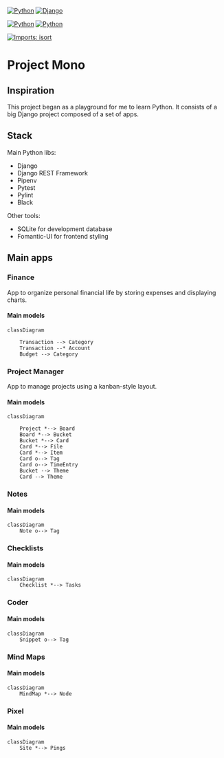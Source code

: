 [![Python](https://img.shields.io/badge/Python-3776AB?logo=python&logoColor=white)](https://www.python.org/)
[![Django](https://img.shields.io/badge/Django-092E20?logo=django&logoColor=white)](https://www.djangoproject.com/)

[![Python](https://img.shields.io/badge/maintained%3F-yes-green.svg)](#)
[![Python](https://img.shields.io/website-up-down-green-red/https/www.monoproject.info.svg)](https://www.monoproject.info/)

[![Imports: isort](https://img.shields.io/badge/%20imports-isort-%231674b1?style=flat&labelColor=ef8336)](https://pycqa.github.io/isort/)

# Project Mono

## Inspiration

This project began as a playground for me to learn Python. 
It consists of a big Django project composed of a set of apps.  

## Stack

Main Python libs:
- Django
- Django REST Framework
- Pipenv
- Pytest
- Pylint
- Black

Other tools:
- SQLite for development database
- Fomantic-UI for frontend styling

## Main apps

### Finance

App to organize personal financial life by storing expenses and displaying charts.

#### Main models
```mermaid
classDiagram

    Transaction --> Category
    Transaction --* Account
    Budget --> Category

```

### Project Manager

App to manage projects using a kanban-style layout.

#### Main models
```mermaid
classDiagram

    Project *--> Board
    Board *--> Bucket
    Bucket *--> Card
    Card *--> File
    Card *--> Item
    Card o--> Tag
    Card o--> TimeEntry
    Bucket --> Theme
    Card --> Theme

```

### Notes


#### Main models
```mermaid
classDiagram
    Note o--> Tag
```

### Checklists

#### Main models
```mermaid
classDiagram
    Checklist *--> Tasks
```

### Coder

#### Main models
```mermaid
classDiagram
    Snippet o--> Tag
```

### Mind Maps

#### Main models
```mermaid
classDiagram
    MindMap *--> Node
```

### Pixel

#### Main models
```mermaid
classDiagram
    Site *--> Pings
```
